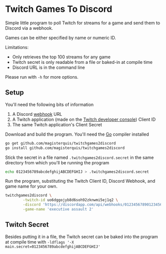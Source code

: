 Twitch Games To Discord
=======================
Simple little program to poll Twitch for streams for a game and send them to
Discord via a webhook.

Games can be either specified by name or numeric ID.

Limitations:
- Only retrieves the top 100 streams for any game
- Twitch secret is only readable from a file or baked-in at compile time
- Discord URL is in the command line

Please run with `-h` for more options.

Setup
-----
You'll need the following bits of information
1.  A Discord [webhook](https://support.discord.com/hc/en-us/articles/228383668-Intro-to-Webhooks) URL
2.  A Twitch application (made on the [Twitch developer console](https://dev.twitch.tv/console/apps/create)) Client ID
3.  The same Twitch application's Client Secret

Download and build the program.  You'll need the [Go](https://golang.org/doc/install) compiler installed
```sh
go get github.com/magisterquis/twitchgames2discord
go install github.com/magisterquis/twitchgames2discord
```

Stick the secret in a file named `.twitchgames2discord.secret` in the same
directory from which you'll be running the program
```sh
echo 0123456789abcdefghijABCDEFGHIJ > .twitchgames2discord.secret
```

Run the program, substituting the Twitch Client ID, Discord Webhook, and game
name for your own.
```sh
twitchgames2discord \
        -twitch-id uo6dggojyb8d6soh92zknwmi5ej1q2 \
        -discord 'https://discordapp.com/api/webhooks/012345678901234567/o4YNqIdfYvmTBhlMlzhk5QFGb2uGHd2ToG61ftq6YF1IhFnTpVT-UQzJce_r3titKNR9' \
        -game-name 'executive assault 2'
```

Twitch Secret
-------------
Besides putting it in a file, the Twitch secret can be baked into the program
at compile time with `-ldflags '-X main.secret=0123456789abcdefghijABCDEFGHIJ'`
